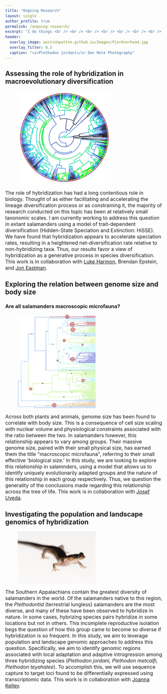 ```yaml
---
title: "Ongoing Research"
layout: single
author_profile: true
permalink: /ongoing-research/
excerpt: "I do things <br /> <br /> <br /> <br /> <br /> <br /> <br /> <br />"
header:
  overlay_image: austinhpatton.github.io/Images/PjorOverhead.jpg
  overlay_filter: 0.3
  caption: "<i>Plethodon jordani</i> Dan Mele Photography"
---
```

<h2>Assessing the role of hybridization in macroevolutionary diversification</h2>
<figure style="width: 300px" class="wrap align-left">
<img src="/Images/HybDivers_Image.jpg">
</figure>
<font size="3.25"> The role of hybridization has had a long contentious role in biology. Thought of as either facilitating and accelerating the lineage diversification process or as constraining it, the majority of research conducted on this topic has been at relatively small taxonomic scales. I am currently working to address this question in extant salamanders using a model of trait-dependent diversification (Hidden-State Speciation and Extinction: HiSSE). We have found that hybridization appears to accelerate speciation rates, resulting in a heightened net-diversification rate relative to non-hybridizing taxa. Thus, our results favor a view of hybridization as a generative process in species diversification. This work is in collaboration with <u><a href="http://lukejharmon.github.io/">Luke Harmon</a></u>, Brendan Epstein, and <u><a href="https://public.wsu.edu/~storfer/eastman/pages/index.html">Jon Eastman</a></u>.</font>

<h2>Exploring the relation between genome size and body size</h2>
<h3>Are all salamanders macroscopic microfauna?</h3>
<figure style="width: 250px" class="wrap align-left">
<img src="/Images/GenomeBodySize_Image.jpg" class="inline">
</figure>
<font size="3.25">Across both plants and animals, genome size has been found to correlate with body size. This is a consequence of cell size scaling with nuclear volume and physiological constraints associated with the ratio between the two. In salamanders however, this relationship appears to vary among groups. Their massive genome size, paired with their small physical size, has earned them the title "macroscopic microfauna", referring to their small effective 'biological size.' In this study, we are looking to explore this relationship in salamnders, using a model that allows us to identify uniquely evolutionarily adapted groups and the nature of this relationship in each group respectively. Thus, we question the generality of the conclusions made regarding this relationship across the tree of life. This work is in collaboration with <u><a href="http://uyedaj.github.io/">Josef Uyeda</a></u>.</font>

<h2>Investigating the population and landscape genomics of hybridization</h2>
<figure style="width: 250px" class="wrap align-left">
<img src="/Images/CompLangGenomics_Image.jpg" class="inline">
</figure>
<font size="3.25">The Southern Appalachians contain the greatest diversity of salamanders in the world. Of the salamanders native to this region, the <i>Plethodontid</i> (terrestrial lungless) salamanders are the most diverse, and many of these have been observed to hybridize in nature. In some cases, hybrizing species pairs hybridize in some locations but not in others. This incomplete reproductive isolation begs the question of how this group came to become so diverse if hybridization is so frequent. In this study, we aim to leverage population and landscape genomic approaches to address this question. Specifically, we aim to identify genomic regions associated with local adaptation and adaptive introgression among three hybridizing species (<i>Plethodon jordani, Plethodon metcalfi, Plethodon teyahalee</i>). To accomplish this, we will use sequence capture to target loci found to be differentially expressed using transcriptomic data. This work is in collaboration with <u><a href="https://kelleylab.wordpress.com/">Joanna Kelley</a></u>.</font>
